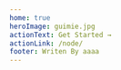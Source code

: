 ```yaml
---
home: true
heroImage: guimie.jpg
actionText: Get Started →
actionLink: /node/
footer: Writen By aaaa
---
```


